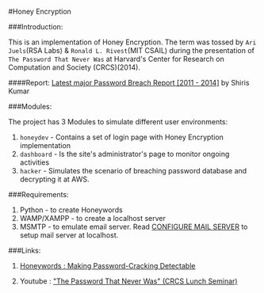 #Honey Encryption

###Introduction:

This is an implementation of Honey Encryption. The term was tossed by `Ari Juels`(RSA Labs) & `Ronald L. Rivest`(MIT CSAIL) during the presentation of `The Password That Never Was` at Harvard's Center for Research on Computation and Society (CRCS)(2014).


####Report:
[Latest major Password Breach Report [2011 - 2014]](http://goo.gl/xz2qNF) by Shiris Kumar


###Modules:

The project has 3 Modules to simulate different user environments:

1. `honeydev` - Contains a set of login page with Honey Encryption implementation
2. `dashboard` - Is the site's administrator's page to monitor ongoing activities
3. `hacker` - Simulates the scenario of breaching password database and decrypting it at AWS.



###Requirements:

1. Python - to create Honeywords
2. WAMP/XAMPP - to create a localhost server
3. MSMTP - to emulate email server. Read [CONFIGURE MAIL SERVER](https://github.com/shiriskumar/HoneyEncryption/blob/master/CONFIGURE_MAIL_SERVER.md) to setup mail server at localhost.



###Links:

1. [Honeywords : Making Password-Cracking Detectable](http://www.arijuels.com/wp-content/uploads/2013/09/JR13.pdf)

2. Youtube : ["The Password That Never Was" (CRCS Lunch Seminar)](https://www.youtube.com/watch?v=DV0k0rQpEX4)